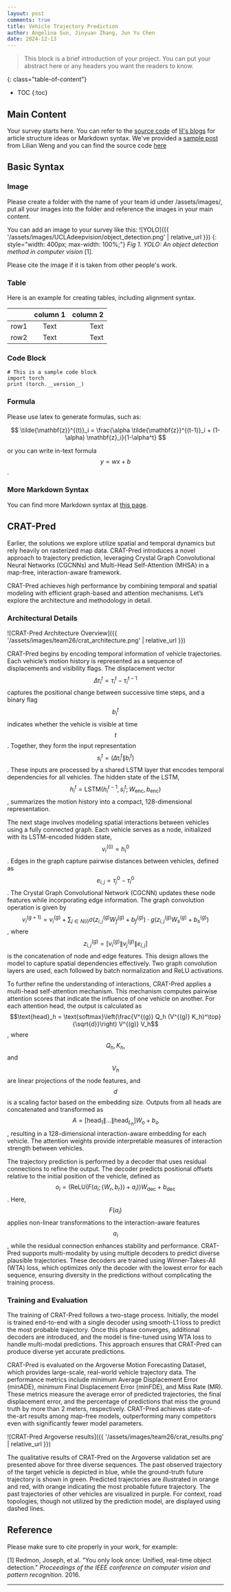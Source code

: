 ```yaml
---
layout: post
comments: true
title: Vehicle Trajectory Prediction
author: Angelina Sun, Jinyuan Zhang, Jun Yu Chen
date: 2024-12-13
---
```



> This block is a brief introduction of your project. You can put your abstract here or any headers you want the readers to know.


<!--more-->
{: class="table-of-content"}
* TOC
{:toc}

## Main Content
Your survey starts here. You can refer to the [source code](https://github.com/lilianweng/lil-log/tree/master/_posts) of [lil's blogs](https://lilianweng.github.io/lil-log/) for article structure ideas or Markdown syntax. We've provided a [sample post](https://ucladeepvision.github.io/CS188-Projects-2022Winter/2017/06/21/an-overview-of-deep-learning.html) from Lilian Weng and you can find the source code [here](https://raw.githubusercontent.com/UCLAdeepvision/CS188-Projects-2022Winter/main/_posts/2017-06-21-an-overview-of-deep-learning.md)

## Basic Syntax
### Image
Please create a folder with the name of your team id under /assets/images/, put all your images into the folder and reference the images in your main content.

You can add an image to your survey like this:
![YOLO]({{ '/assets/images/UCLAdeepvision/object_detection.png' | relative_url }})
{: style="width: 400px; max-width: 100%;"}
*Fig 1. YOLO: An object detection method in computer vision* [1].

Please cite the image if it is taken from other people's work.


### Table
Here is an example for creating tables, including alignment syntax.

|             | column 1    |  column 2     |
| :---        |    :----:   |          ---: |
| row1        | Text        | Text          |
| row2        | Text        | Text          |



### Code Block
```
# This is a sample code block
import torch
print (torch.__version__)
```


### Formula
Please use latex to generate formulas, such as:

$$
\tilde{\mathbf{z}}^{(t)}_i = \frac{\alpha \tilde{\mathbf{z}}^{(t-1)}_i + (1-\alpha) \mathbf{z}_i}{1-\alpha^t}
$$

or you can write in-text formula $$y = wx + b$$.

### More Markdown Syntax
You can find more Markdown syntax at [this page](https://www.markdownguide.org/basic-syntax/).

## CRAT-Pred

Earlier, the solutions we explore utilize spatial and temporal dynamics but rely heavily on rasterized map data. CRAT-Pred introduces a novel approach to trajectory prediction, leveraging Crystal Graph Convolutional Neural Networks (CGCNNs) and Multi-Head Self-Attention (MHSA) in a map-free, interaction-aware framework.

CRAT-Pred achieves high performance by combining temporal and spatial modeling with efficient graph-based and attention mechanisms. Let’s explore the architecture and methodology in detail.

### Architectural Details

![CRAT-Pred Architecture Overview]({{ '/assets/images/team26/crat_architecture.png' | relative_url }})


CRAT-Pred begins by encoding temporal information of vehicle trajectories. Each vehicle’s motion history is represented as a sequence of displacements and visibility flags. The displacement vector $$\Delta \tau_i^t = \tau_i^t - \tau_i^{t-1}$$ captures the positional change between successive time steps, and a binary flag $$b_i^t$$ indicates whether the vehicle is visible at time $$ t$$. Together, they form the input representation $$s_i^t = (\Delta \tau_i^t \| b_i^t)$$. These inputs are processed by a shared LSTM layer that encodes temporal dependencies for all vehicles. The hidden state of the LSTM, $$h_i^t = \text{LSTM}(h_i^{t-1}, s_i^t; W_{\text{enc}}, b_{\text{enc}})$$, summarizes the motion history into a compact, 128-dimensional representation.

The next stage involves modeling spatial interactions between vehicles using a fully connected graph. Each vehicle serves as a node, initialized with its LSTM-encoded hidden state, $$v_i^{(0)} = h_i^0$$. Edges in the graph capture pairwise distances between vehicles, defined as $$e_{i,j} = \tau_j^0 - \tau_i^0$$. The Crystal Graph Convolutional Network (CGCNN) updates these node features while incorporating edge information. The graph convolution operation is given by $$v_i^{(g+1)} = v_i^{(g)} + \sum_{j \in N(i)} \sigma(z_{i,j}^{(g)} W_f^{(g)} + b_f^{(g)}) \cdot g(z_{i,j}^{(g)} W_s^{(g)} + b_s^{(g)})$$, where $$z_{i,j}^{(g)} = [v_i^{(g)} \| v_j^{(g)} \| e_{i,j}]$$ is the concatenation of node and edge features. This design allows the model to capture spatial dependencies effectively. Two graph convolution layers are used, each followed by batch normalization and ReLU activations.

To further refine the understanding of interactions, CRAT-Pred applies a multi-head self-attention mechanism. This mechanism computes pairwise attention scores that indicate the influence of one vehicle on another. For each attention head, the output is calculated as $$\text{head}_h = \text{softmax}\left(\frac{V^{(g)} Q_h (V^{(g)} K_h)^\top}{\sqrt{d}}\right) V^{(g)} V_h$$, where $$Q_h, K_h,$$ and $$V_h$$ are linear projections of the node features, and $$d$$ is a scaling factor based on the embedding size. Outputs from all heads are concatenated and transformed as $$A = \left[\text{head}_1 \| \dots \| \text{head}_{L_h}\right] W_o + b_o$$, resulting in a 128-dimensional interaction-aware embedding for each vehicle. The attention weights provide interpretable measures of interaction strength between vehicles.

The trajectory prediction is performed by a decoder that uses residual connections to refine the output. The decoder predicts positional offsets relative to the initial position of the vehicle, defined as $$o_i = \left(\text{ReLU}\left(F(a_i; \{W_r, b_r\}) + a_i\right)\right) W_{\text{dec}} + b_{\text{dec}}$$. Here, $$F(a_i)$$ applies non-linear transformations to the interaction-aware features $$a_i$$, while the residual connection enhances stability and performance. CRAT-Pred supports multi-modality by using multiple decoders to predict diverse plausible trajectories. These decoders are trained using Winner-Takes-All (WTA) loss, which optimizes only the decoder with the lowest error for each sequence, ensuring diversity in the predictions without complicating the training process.

### Training and Evaluation

The training of CRAT-Pred follows a two-stage process. Initially, the model is trained end-to-end with a single decoder using smooth-L1 loss to predict the most probable trajectory. Once this phase converges, additional decoders are introduced, and the model is fine-tuned using WTA loss to handle multi-modal predictions. This approach ensures that CRAT-Pred can produce diverse yet accurate predictions.

CRAT-Pred is evaluated on the Argoverse Motion Forecasting Dataset, which provides large-scale, real-world vehicle trajectory data. The performance metrics include minimum Average Displacement Error (minADE), minimum Final Displacement Error (minFDE), and Miss Rate (MR). These metrics measure the average error of predicted trajectories, the final displacement error, and the percentage of predictions that miss the ground truth by more than 2 meters, respectively. CRAT-Pred achieves state-of-the-art results among map-free models, outperforming many competitors even with significantly fewer model parameters.

![CRAT-Pred Argoverse results]({{ '/assets/images/team26/crat_results.png' | relative_url }})

The qualitative results of CRAT-Pred on the Argoverse validation set are presented above for three diverse sequences. The past observed trajectory of the target vehicle is depicted in blue, while the ground-truth future trajectory is shown in green. Predicted trajectories are illustrated in orange and red, with orange indicating the most probable future trajectory. The past trajectories of other vehicles are visualized in purple. For context, road topologies, though not utilized by the prediction model, are displayed using dashed lines.

## Reference
Please make sure to cite properly in your work, for example:

[1] Redmon, Joseph, et al. "You only look once: Unified, real-time object detection." *Proceedings of the IEEE conference on computer vision and pattern recognition*. 2016.

---
